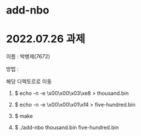 # add-nbo
# 2022.07.26 과제
이름 : 박병제(7672)

방법 :  

해당 디렉토르로 이동 

1. $ echo -n -e \\x00\\x00\\x03\\xe8 > thousand.bin
        
2. $ echo -n -e \\x00\\x00\\x01\\xf4 > five-hundred.bin

3. $ make

4. $ ./add-nbo thousand.bin five-hundred.bin
